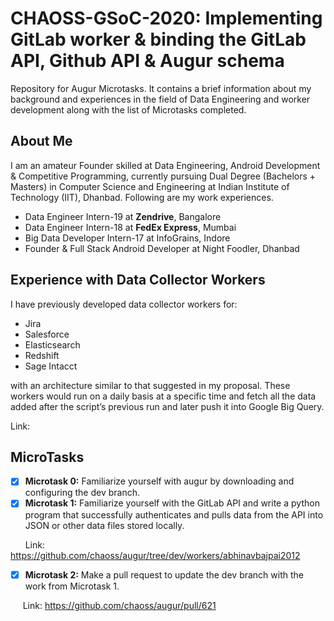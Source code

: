 # CHAOSS-GSoC-2020: Implementing GitLab worker & binding the GitLab API, Github API & Augur schema
Repository for Augur Microtasks. It contains a brief information about my background and experiences in the field of Data Engineering and worker development along with the list of Microtasks completed.

## About Me
I am an amateur Founder skilled at Data Engineering, Android Development & Competitive Programming, currently pursuing Dual Degree (Bachelors + Masters) in Computer Science and Engineering at Indian Institute of Technology (IIT), Dhanbad. Following are my work experiences.
- Data Engineer Intern-19 at **Zendrive**, Bangalore
- Data Engineer Intern-18 at **FedEx Express**, Mumbai
- Big Data Developer Intern-17 at InfoGrains, Indore
- Founder & Full Stack Android Developer at Night Foodler, Dhanbad

## Experience with Data Collector Workers
I have previously developed data collector workers for:
- Jira
- Salesforce
- Elasticsearch 
- Redshift
- Sage Intacct

with an architecture similar to that suggested in my proposal. These workers would run on a daily basis at a specific time and fetch all the data added after the script’s previous run and later push it into Google Big Query.

Link: 
## MicroTasks
- [x] **Microtask 0:** Familiarize yourself with augur by downloading and configuring the dev branch.
- [x] **Microtask 1:** Familiarize yourself with the GitLab API and write a python program that successfully authenticates and pulls data from the API into JSON or other data files stored locally.

&nbsp; &nbsp; &nbsp; Link: https://github.com/chaoss/augur/tree/dev/workers/abhinavbajpai2012
- [x] **Microtask 2:** Make a pull request to update the dev branch with the work from Microtask 1.

&nbsp; &nbsp; &nbsp;Link: https://github.com/chaoss/augur/pull/621
